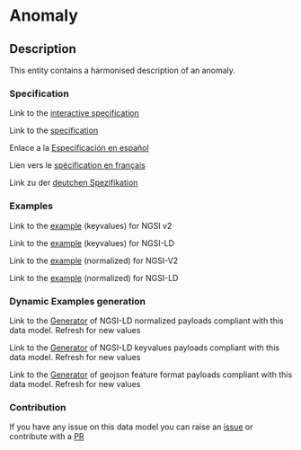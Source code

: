 # Anomaly

## Description 

This entity contains a harmonised description of an anomaly.
### Specification

Link to the [interactive specification](https://swagger.lab.fiware.org/?url=https://github.com/smart-data-models/dataModel.Alert/blob/master/Anomaly/swagger.yaml)

Link to the [specification](https://github.com/smart-data-models/dataModel.Alert/blob/master/Anomaly/doc/spec.md)

Enlace a la [Especificación en español](https://github.com/smart-data-models/dataModel.Alert/blob/master/Anomaly/doc/spec_ES.md)

Lien vers le [spécification en français](https://github.com/smart-data-models/dataModel.Alert/blob/master/Anomaly/doc/spec_FR.md)

Link zu der [deutchen Spezifikation](https://github.com/smart-data-models/dataModel.Alert/blob/master/Anomaly/doc/spec_DE.md)
### Examples

Link to the [example](https://github.com/smart-data-models/dataModel.Alert/blob/master/Anomaly/examples/example.json) (keyvalues) for NGSI v2

Link to the [example](https://github.com/smart-data-models/dataModel.Alert/blob/master/Anomaly/examples/example.jsonld) (keyvalues) for NGSI-LD

Link to the [example](https://github.com/smart-data-models/dataModel.Alert/blob/master/Anomaly/examples/example-normalized.json) (normalized) for NGSI-V2

Link to the [example](https://github.com/smart-data-models/dataModel.Alert/blob/master/Anomaly/examples/example-normalized.jsonld) (normalized) for NGSI-LD
### Dynamic Examples generation

Link to the [Generator](https://smartdatamodels.org/extra/ngsi-ld_generator_v0.92.php?schemaUrl=https://raw.githubusercontent.com/smart-data-models/dataModel.Alert/master/Anomaly/schema.json&email=info@smartdatamodels.org) of NGSI-LD normalized payloads compliant with this data model. Refresh for new values

Link to the [Generator](https://smartdatamodels.org/extra/ngsi-ld_generator_keyvalues_v0.92.php?schemaUrl=https://raw.githubusercontent.com/smart-data-models/dataModel.Alert/master/Anomaly/schema.json&email=info@smartdatamodels.org) of NGSI-LD keyvalues payloads compliant with this data model. Refresh for new values

Link to the [Generator](https://smartdatamodels.org/extra/geojson_features_generator_v1.0.php?schemaUrl=https://raw.githubusercontent.com/smart-data-models/dataModel.Alert/master/Anomaly/schema.json&email=info@smartdatamodels.org) of geojson feature format payloads compliant with this data model. Refresh for new values
### Contribution

 If you have any issue on this data model you can raise an [issue](https://github.com/smart-data-models/dataModel.Alert/issues)  or contribute with a [PR](https://github.com/smart-data-models/dataModel.Alert/pulls)